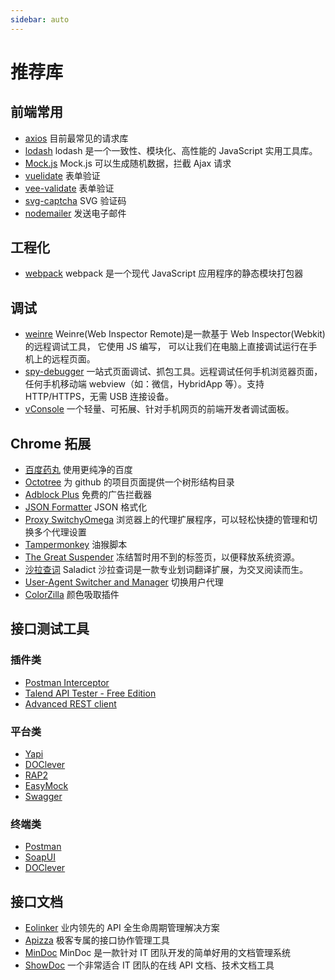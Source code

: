 ```yaml
---
sidebar: auto
---
```


# 推荐库

## 前端常用

- [axios](https://github.com/axios/axios) 目前最常见的请求库
- [lodash](https://github.com/lodash/lodash) lodash 是一个一致性、模块化、高性能的 JavaScript 实用工具库。
- [Mock.js](https://github.com/nuysoft/Mock) Mock.js 可以生成随机数据，拦截 Ajax 请求
- [vuelidate](http://github.com/monterail/vuelidate) 表单验证
- [vee-validate](https://github.com/logaretm/vee-validate) 表单验证
- [svg-captcha](https://github.com/produck/svg-captcha) SVG 验证码
- [nodemailer](https://github.com/nodemailer/nodemailer) 发送电子邮件

## 工程化

- [webpack](https://www.webpackjs.com/concepts/) webpack 是一个现代 JavaScript 应用程序的静态模块打包器

## 调试

- [weinre](https://github.com/nupthale/weinre) Weinre(Web Inspector Remote)是一款基于 Web Inspector(Webkit)的远程调试工具， 它使用 JS 编写， 可以让我们在电脑上直接调试运行在手机上的远程页面。
- [spy-debugger](https://github.com/wuchangming/spy-debugger) 一站式页面调试、抓包工具。远程调试任何手机浏览器页面，任何手机移动端 webview（如：微信，HybridApp 等）。支持 HTTP/HTTPS，无需 USB 连接设备。
- [vConsole](https://github.com/Tencent/vConsole) 一个轻量、可拓展、针对手机网页的前端开发者调试面板。

## Chrome 拓展

- [百度药丸](https://chrome.google.com/webstore/detail/%E7%99%BE%E5%BA%A6%E8%8D%AF%E4%B8%B8-baidu-capsule/ngiclcoldiplnjcafhjkacjcmdidcmjp?hl=zh-CN) 使用更纯净的百度
- [Octotree](https://chrome.google.com/webstore/detail/octotree/bkhaagjahfmjljalopjnoealnfndnagc?hl=zh-CN) 为 github 的项目页面提供一个树形结构目录
- [Adblock Plus](https://chrome.google.com/webstore/detail/adblock-plus-free-ad-bloc/cfhdojbkjhnklbpkdaibdccddilifddb?hl=zh-CN) 免费的广告拦截器
- [JSON Formatter](https://chrome.google.com/webstore/detail/json-formatter/bcjindcccaagfpapjjmafapmmgkkhgoa) JSON 格式化
- [Proxy SwitchyOmega](https://chrome.google.com/webstore/detail/proxy-switchyomega/padekgcemlokbadohgkifijomclgjgif?hl=zh-CN) 浏览器上的代理扩展程序，可以轻松快捷的管理和切换多个代理设置
- [Tampermonkey](https://chrome.google.com/webstore/detail/tampermonkey/dhdgffkkebhmkfjojejmpbldmpobfkfo?hl=zh-CN) 油猴脚本
- [The Great Suspender](https://chrome.google.com/webstore/detail/the-great-suspender/klbibkeccnjlkjkiokjodocebajanakg?hl=zh-CN) 冻结暂时用不到的标签页，以便释放系统资源。
- [沙拉查词](https://chrome.google.com/webstore/detail/%E6%B2%99%E6%8B%89%E6%9F%A5%E8%AF%8D-%E8%81%9A%E5%90%88%E8%AF%8D%E5%85%B8%E5%88%92%E8%AF%8D%E7%BF%BB%E8%AF%91/cdonnmffkdaoajfknoeeecmchibpmkmg?hl=zh-CN) Saladict 沙拉查词是一款专业划词翻译扩展，为交叉阅读而生。
- [User-Agent Switcher and Manager](https://chrome.google.com/webstore/detail/user-agent-switcher-and-m/bhchdcejhohfmigjafbampogmaanbfkg/related?hl=zh-CN) 切换用户代理
- [ColorZilla](https://chrome.google.com/webstore/detail/colorzilla/bhlhnicpbhignbdhedgjhgdocnmhomnp?hl=zh-CN) 颜色吸取插件

## 接口测试工具

### 插件类

- [Postman Interceptor](https://chrome.google.com/webstore/detail/postman-interceptor/aicmkgpgakddgnaphhhpliifpcfhicfo?hl=zh-CN)
- [Talend API Tester - Free Edition](https://chrome.google.com/webstore/detail/talend-api-tester-free-ed/aejoelaoggembcahagimdiliamlcdmfm?hl=zh-CN)
- [Advanced REST client](https://chrome.google.com/webstore/detail/advanced-rest-client/hgmloofddffdnphfgcellkdfbfbjeloo?hl=zh-Cn)

### 平台类

- [Yapi](https://github.com/YMFE/yapi)
- [DOClever](https://github.com/sx1989827/DOClever)
- [RAP2](https://github.com/thx/rap2-delos)
- [EasyMock](https://github.com/easy-mock/easy-mock)
- [Swagger](https://github.com/swagger-api)

### 终端类

- [Postman](https://www.postman.com/)
- [SoapUI](https://www.soapui.org/)
- [DOClever](http://doclever.cn/controller/index/index.html)

## 接口文档

- [Eolinker](https://www.eolinker.com) 业内领先的 API 全生命周期管理解决方案
- [Apizza](https://apizza.net/pro/#/) 极客专属的接口协作管理工具
- [MinDoc](https://www.iminho.me/) MinDoc 是一款针对 IT 团队开发的简单好用的文档管理系统
- [ShowDoc](https://www.showdoc.cc/) 一个非常适合 IT 团队的在线 API 文档、技术文档工具
